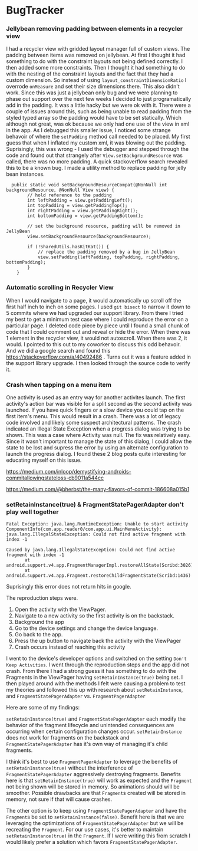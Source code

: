 # BugTracker

### Jellybean removing padding between elements in a recycler view

I had a recycler view with gridded layout manager full of custom views. The padding between items was removed on jellybean. At first I thought it had something to do with the constraint layouts not being defined correctly. I then added some more constraints. Then I thought it had something to do with the nesting of the constraint layouts and the fact that they had a custom dimension. So instead of using `layout_constraintDimensionRatio` I overrode `onMeasure` and set their size dimensions there. This also didn't work. Since this was just a jellybean only bug and we were planning to phase out support over the next few weeks I decided to just programatically add in the padding. It was a little hacky but we were ok with it. There were a couple of issues around this, such as being unable to read padding from the styled typed array so the padding would have to be set statically. Which although not great, was ok because we only had one use of the view in xml in the app. As I debugged this smaller issue, I noticed some strange behavoir of where the `setPadding` method call needed to be placed. My first guess that when I inflated my custom xml, it was blowing out the padding. Suprisingly, this was wrong - I used the debugger and stepped through the code and found out that strangely after `View.setBackgroundResource` was called, there was no more padding. A quick stackoverflow search revealed this to be a known bug. I made a utility method to replace padding for jelly bean instances.

```
  public static void setBackgroundResourceCompat(@NonNull int backgroundResource, @NonNull View view) {
        // hold reference to the padding
        int leftPadding = view.getPaddingLeft();
        int topPadding = view.getPaddingTop();
        int rightPadding = view.getPaddingRight();
        int bottomPadding = view.getPaddingBottom();

        // set the background resource, padding will be removed in JellyBean
        view.setBackgroundResource(backgroundResource);

        if (!SharedUtils.hasKitKat()) {
            // replace the padding removed by a bug in JellyBean
            view.setPadding(leftPadding, topPadding, rightPadding, bottomPadding);
        }
    }
```

### Automatic scrolling in Recycler View

When I would navigate to a page, it would automatically up scroll off the first half inch to inch on some pages. I used `git bisect` to narrow it down to 5 commits where we had upgraded our support library. From there I tried my best to get a minimum test case where I could reproduce the error on a particular page. I deleted code piece by piece until I found a small chunk of code that I could comment out and reveal or hide the error. When there was 1 element in the recycler view, it would not autoscroll. When there was 2, it would. I pointed to this out to my coworker to discuss this odd behavoir. And we did a google search and found this https://stackoverflow.com/a/40492486 . Turns out it was a feature added in the support library upgrade. I then looked through the source code to verify it.

### Crash when tapping on a menu item

One activity is used as an entry way for another activites launch. The first activity's action bar was visible for a split second as the second activity was launched. If you have quick fingers or a slow device you could tap on the first item's menu. This would result in a crash. There was a lot of legacy code involved and likely some suspect architectural patterns. The crash indicated an Illegal State Exception when a progress dialog was trying to be shown. This was a case where Activity was null. The fix was relatively easy. Since it wasn't important to manage the state of this dialog, I could allow the state to be lost and supress the error by using an alternate configuration to launch the progress dialog. I found these 2 blog posts quite interesting for educating myself on this issue.

https://medium.com/inloop/demystifying-androids-commitallowingstateloss-cb9011a544cc

https://medium.com/@bherbst/the-many-flavors-of-commit-186608a015b1

### setRetainInstance(true) & FragmentStatePagerAdapter don't play well together

```
Fatal Exception: java.lang.RuntimeException: Unable to start activity ComponentInfo{com.app.reader0/com.app.ui.MainMenuActivity}: java.lang.IllegalStateException: Could not find active fragment with index -1
      
Caused by java.lang.IllegalStateException: Could not find active fragment with index -1
       at android.support.v4.app.FragmentManagerImpl.restoreAllState(Scribd:3026)
       at android.support.v4.app.Fragment.restoreChildFragmentState(Scribd:1436)
```

Suprisingly this error does not return hits in google.

The reproduction steps were.

1. Open the activity with the ViewPager.
2. Navigate to a new activity so the first activity is on the backstack.
3. Background the app
4. Go to the device settings and change the device language.
5. Go back to the app.
7. Press the up button to navigate back the activity with the ViewPager
8. Crash occurs instead of reaching this activity

I went to the device's developer options and switched on the setting `Don't Keep Activities`. I went through the reproduction steps and the app did not crash. From there I had a strong guess it has something to do with the Fragments in the ViewPager having `setRetainInstance(true)` being set. I then played around with the methods I felt were causing a problem to test my theories and followed this up with research about `setRetainInstance`, and `FragmentStatePagerAdapter` vs. `FragmentPagerAdapter`

Here are some of my findings:

`setRetainInstance(true)` and `FragmentStatePagerAdapter` each modify the behavior of the fragment lifecycle and unintended consequences are occurring when certain configuration changes occur. `setRetainInstance` does not work for fragments on the backstack and `FragmentStatePagerAdapter` has it's own way of managing it's child fragments.

I think it's best to use `FragmentPagerAdapter` to leverage the benefits of `setRetainInstance(true)` without the interference of `FragmentStatePagerAdapter` aggressively destroying fragments. Benefits here is that `setRetainInstance(true)` will work as expected and the `Fragment` not being shown will be stored in memory. So animations should will be smoother. Possible drawbacks are that `Fragment`s created will be stored in memory, not sure if that will cause crashes.

The other option is to keep using `FragmentStatePagerAdapter` and have the `Fragment`s be set to `setRetainInstance(false)`. Benefit here is that we are leveraging the optimizations of `FragmentStatePagerAdapter` but we will be recreating the `Fragment`. For our use cases, it's better to maintain `setRetainInstance(true)` in the `Fragment`. If I were writing this from scratch I would likely prefer a solution which favors `FragmentStatePagerAdapter`.

